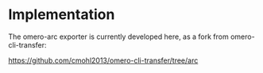 # Implementation

The omero-arc exporter is currently developed here, as a fork from omero-cli-transfer:

https://github.com/cmohl2013/omero-cli-transfer/tree/arc



